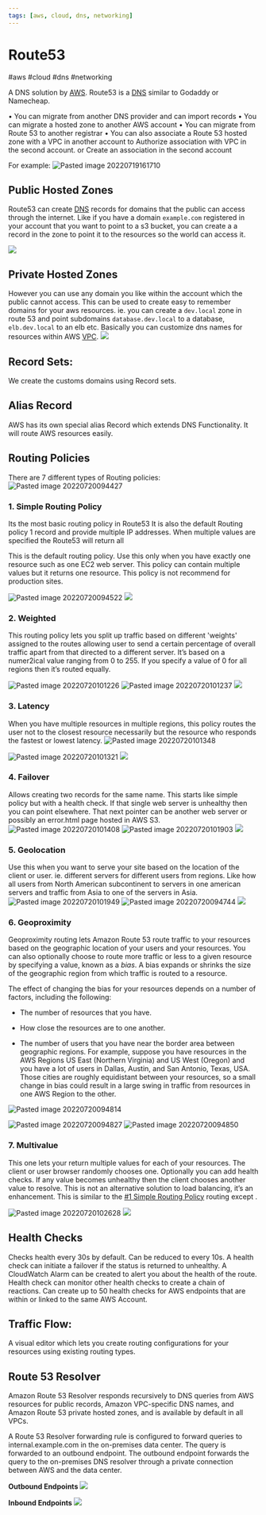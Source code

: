 ```yaml
---
tags: [aws, cloud, dns, networking]
---
```

# Route53
#aws #cloud #dns #networking 

A DNS solution by [AWS](Cloud%20Computing/AWS/AWS.md).
Route53 is a [DNS](Networking/DNS.md) similar to Godaddy or Namecheap.

• You can migrate from another DNS provider and can import records
• You can migrate a hosted zone to another AWS account
• You can migrate from Route 53 to another registrar
• You can also associate a Route 53 hosted zone with a VPC in another account to Authorize association with VPC in the second account. or  Create an association in the second account

For example:
![Pasted image 20220719161710](Attachments/Pasted%20image%2020220719161710.png)


## Public Hosted Zones
Route53 can create [DNS](Networking/DNS.md) records for domains that the public can access through the internet. Like if you have a domain `example.com` registered in your account that you want to point to a s3 bucket, you can create a a record in the zone to point it to the resources so the world can access it.

![](Attachments/Pasted%20image%2020230312203334.png)

## Private Hosted Zones
However you can use any domain you like within the account which the public cannot access. This can be used to create easy to remember domains for your aws resources. ie. you can create a `dev.local` zone in route 53 and point subdomains `database.dev.local` to a database, `elb.dev.local` to an elb etc. Basically you can customize dns names for resources within AWS [VPC](Cloud%20Computing/AWS/Networking/VPC.md). 
![](Attachments/Pasted%20image%2020230312203619.png)



## Record Sets:

We create the customs domains using Record sets.

## Alias Record
AWS has its own special alias Record which extends DNS Functionality. It will route AWS resources easily.

## Routing Policies
There are 7 different types of Routing policies:
![Pasted image 20220720094427](Attachments/Pasted%20image%2020220720094427.png)


### 1. Simple Routing Policy
Its the most basic routing policy in Route53
It is also the default Routing policy
1 record and provide multiple IP addresses.
When multiple values are specified the Route53 will return all

This is the default routing policy. Use this only when you have exactly one resource such as one EC2 web server. This policy can contain multiple values but it returns one resource. This policy is not recommend for production sites.

![Pasted image 20220720094522](Attachments/Pasted%20image%2020220720094522.png)
![](Attachments/Pasted%20image%2020230312205630.png)

### 2. Weighted
This routing policy lets you split up traffic based on different 'weights' assigned to the routes allowing user to send a certain percentage of overall traffic apart from that directed to a different server.
It’s based on a numer2ical value ranging from 0 to 255. If you specify a value of 0 for all regions then it’s routed equally.

![Pasted image 20220720101226](Attachments/Pasted%20image%2020220720101226.png)
![Pasted image 20220720101237](Attachments/Pasted%20image%2020220720101237.png)
![](Attachments/Pasted%20image%2020230312205644.png)


### 3. Latency
When you have multiple resources in multiple regions, this policy routes the user not to the closest resource necessarily but the resource who responds the fastest or lowest latency.
![Pasted image 20220720101348](Attachments/Pasted%20image%2020220720101348.png)

![Pasted image 20220720101321](Attachments/Pasted%20image%2020220720101321.png)
![](Attachments/Pasted%20image%2020230312205658.png)


### 4. Failover
Allows creating two records for the same name. This starts like simple policy but with a health check. If that single web server is unhealthy then you can point elsewhere. That next pointer can be another web server or possibly an error.html page hosted in AWS S3.
![Pasted image 20220720101408](Attachments/Pasted%20image%2020220720101408.png)
![Pasted image 20220720101903](Attachments/Pasted%20image%2020220720101903.png)
![](Attachments/Pasted%20image%2020230312205852.png)


### 5. Geolocation
Use this when you want to serve your site based on the location of the client or user. ie. different servers for different users from regions. Like how all users from North American subcontinent to servers in one american servers and traffic from Asia to one of the servers in Asia.
![Pasted image 20220720101949](Attachments/Pasted%20image%2020220720101949.png)
![Pasted image 20220720094744](Attachments/Pasted%20image%2020220720094744.png)
![](Attachments/Pasted%20image%2020230312205905.png)


### 6. Geoproximity
Geoproximity routing lets Amazon Route 53 route traffic to your resources based on the geographic location of your users and your resources. You can also optionally choose to route more traffic or less to a given resource by specifying a value, known as a _bias_. A bias expands or shrinks the size of the geographic region from which traffic is routed to a resource.

The effect of changing the bias for your resources depends on a number of factors, including the following:

-   The number of resources that you have.
    
-   How close the resources are to one another.
    
-   The number of users that you have near the border area between geographic regions. For example, suppose you have resources in the AWS Regions US East (Northern Virginia) and US West (Oregon) and you have a lot of users in Dallas, Austin, and San Antonio, Texas, USA. Those cities are roughly equidistant between your resources, so a small change in bias could result in a large swing in traffic from resources in one AWS Region to the other.

![Pasted image 20220720094814](Attachments/Pasted%20image%2020220720094814.png)

![Pasted image 20220720094827](Attachments/Pasted%20image%2020220720094827.png)
![Pasted image 20220720094850](Attachments/Pasted%20image%2020220720094850.png)



### 7. Multivalue
This one lets your return multiple values for each of your resources. The client or user browser randomly chooses one. Optionally you can add health checks. If any value becomes unhealthy then the client chooses another value to resolve. This is not an alternative solution to load balancing, it’s an enhancement. This is similar to the [#1 Simple Routing Policy](#1%20Simple%20Routing%20Policy) routing except .

![Pasted image 20220720102628](Attachments/Pasted%20image%2020220720102628.png)
![](Attachments/Pasted%20image%2020230312210004.png)


## Health Checks

Checks health every 30s by default. Can be reduced to every 10s.
A health check can initiate a failover if the status is returned to unhealthy.
A CloudWatch Alarm can be created to alert you about the health of the route.
Health check can monitor other health checks to create a chain of reactions.
Can create up to 50 health checks for AWS endpoints that are within or linked to the same AWS Account.


## Traffic Flow:
A visual editor which lets you create routing configurations for your resources using existing routing types.


## Route 53 Resolver

Amazon Route 53 Resolver responds recursively to DNS queries from AWS resources for public records, Amazon VPC-specific DNS names, and Amazon Route 53 private hosted zones, and is available by default in all VPCs.

A Route 53 Resolver forwarding rule is configured to forward queries to internal.example.com in the on-premises data center. The query is forwarded to an outbound endpoint. The outbound endpoint forwards the query to the on-premises DNS resolver through a private connection between AWS and the data center.

**Outbound Endpoints**
![](Attachments/Pasted%20image%2020230312212050.png)

**Inbound Endpoints**
![](Attachments/Pasted%20image%2020230312212116.png)